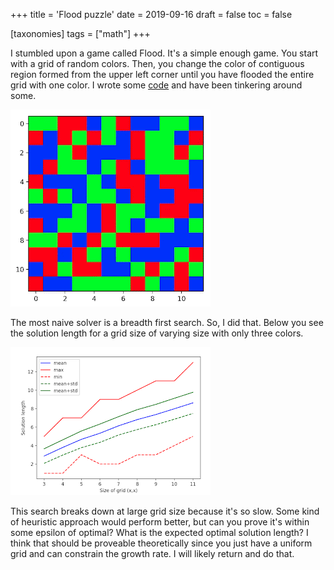 +++
title = 'Flood puzzle'
date = 2019-09-16
draft = false
toc = false

[taxonomies]
tags = ["math"]
+++

I stumbled upon a game called Flood. It's a simple enough game. You start with a grid of random colors. Then, you change the color of contiguous region formed from the upper left corner until you have flooded the entire grid with one color. I wrote some [code](https://github.com/jmbhughes/flood) and have been tinkering around some.

![flood animation](flood.gif)

The most naive solver is a breadth first search. So, I did that. Below you see the solution length for a grid size of varying size with only three colors.

![solution length chart](chart.png)

This search breaks down at large grid size because it's so slow. Some kind of heuristic approach would perform better, but can you prove it's within some epsilon of optimal? What is the expected optimal solution length? I think that should be proveable theoretically since you just have a uniform grid and can constrain the growth rate. I will likely return and do that.

